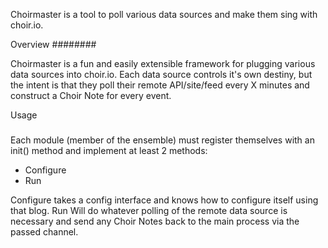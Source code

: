 Choirmaster is a tool to poll various data sources and make them sing with choir.io.

Overview
########

Choirmaster is a fun and easily extensible framework for plugging various data sources
into choir.io. Each data source controls it's own destiny, but the intent is that they
poll their remote API/site/feed every X minutes and construct a Choir Note for every 
event. 

Usage
#####


Each module (member of the ensemble) must register themselves with an init() method and
implement at least 2 methods:
 - Configure
 - Run

Configure takes a config interface and knows how to configure itself using that blog.
Run Will do whatever polling of the remote data source is necessary and send any 
Choir Notes back to the main process via the passed channel.